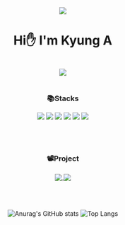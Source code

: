 <div align=center>

<img src="https://capsule-render.vercel.app/api?types=wave&color=C1ECE4&height=150" />
  
# Hi✋ I'm Kyung A
<br/>
<a href="https://hits.seeyoufarm.com"><img src="https://hits.seeyoufarm.com/api/count/incr/badge.svg?url=https%3A%2F%2Fgithub.com%2Fkyunga1126&count_bg=%233AA6B9&title_bg=%23FF9EAA&icon=&icon_color=%23FFD0D0&title=hits&edge_flat=false"/></a>

<br/>
<br/>

### 📚Stacks
<img src="https://img.shields.io/badge/java-007396?style=for-the-badge&logo=OpenJDK&logoColor=white"> 
<img src="https://img.shields.io/badge/Spring-6DB33F?style=for-the-badge&logo=Spring&logoColor=white"> 
<img src="https://img.shields.io/badge/Javascript-F7DF1E?style=for-the-badge&logo=javascript&logoColor=FFF"/>
<img src="https://img.shields.io/badge/HTML5-E34F26?style=for-the-badge&logo=html5&logoColor=FFF"/>
<img src="https://img.shields.io/badge/CSS3-1572B6?style=for-the-badge&logo=css3&logoColor=FFF"/> 
<img src="https://img.shields.io/badge/GitHub-EAEAEA?style=for-the-badge&logo=github&logoColor=000"/> 

<br/>
<br/>
<br/>
<br/>

### 📽️Project
<a href="https://github.com/kyunga1126/ChatBot_Project">
  <img align="center" src="https://github-readme-stats.vercel.app/api/pin/?username=kyunga1126&repo=ChatBot_Project&theme=panda" />
</a>
<a href="https://github.com/kyunga1126/Rank_Game">
  <img align="center" src="https://github-readme-stats.vercel.app/api/pin/?username=kyunga1126&repo=Rank_Game&theme=panda" />
</a>

<br/>
<br/>
<br/>
<br/>

![Anurag's GitHub stats](https://github-readme-stats.vercel.app/api?username=kyunga1126&theme=panda)
![Top Langs](https://github-readme-stats.vercel.app/api/top-langs/?username=kyunga1126&layout=compact&theme=panda)

</div>
